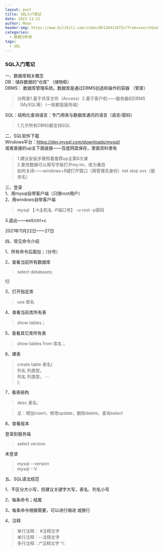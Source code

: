 ```yaml
---
layout: post
title: SQL入门笔记
date: 2021-11-21
author: Moon
header-img: https://www.bilibili.com/video/BV12b411K7Zu?from=search&seid=15878927787643431236&spm_id_from=333.337.0.0
categories:
  - 数据分析部
tags:
  - SQL
---
```


### SQL入门笔记

一、数据库相关概念  
DB：储存数据的“仓库”  （储物柜）  
DBMS： 数据库管理系统。数据库是通过DBMS创造和操作的容器  （管家）
>分两类1.基于共享文件（Access）2.基于客户机——服务器的DBMS（MySQL等）（一般都是服务端）

SQL：结构化查询语言：专门用来与数据库通讯的语言（语言/密码）
>1.几乎所有DBNS都支持SQL

二、SQL软件下载  
Windows平台：https://dev.mysql.com/downloads/mysql/  
或者直接的up主下面链接——百度网盘保存，里面资料里有
>1.建议安装步骤照着推荐up主第8次课  
2.更改数据可以用写字板打开my.ini，改为重启  
如何关闭——windows+R键打开窗口（用管理员身份）net stop xxx（服务名）

三、登录  
1、用mysql自带客户端（只限root用户）  
2、用windows自带客户端
> mysql 【-h主机名 -P端口号】 -u root -p密码   

3.退出——exit/ctrl+c


2021年11月22日——27日

四、常见命令介绍

1、所有命令后面加；（分号）

2、查看当前所有数据库
>select databases;  

![]

3、打开指定库
>use 库名

4、查看当前库所有表
>show tables；

5、查看其它库所有表
>show tables from 库名；

6、建表
>create table 表名(    
列名 列类型，  
列名 列类型，
  ···  
);

7、看表结构
>desc 表名;

>总：增加insert，修改update，删除delete，查询select

8、查看版本

登录到服务端
>select version

未登录
>mysql --version  
mysql --V

五、SQL语法规范

1、不区分大小写，但建议关键字大写，表名、列名小写

2、每条命令；结尾

3、每条命令根据需要，可以进行缩进 或换行

4、注释
>单行注释： #注释文字  
单行注释：--注释文字  
多行注释：/*注释文字 */.